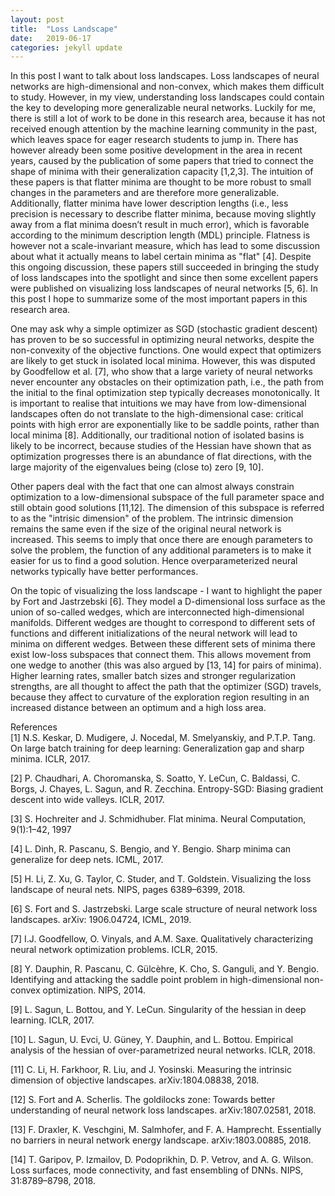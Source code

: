 ```yaml
---
layout: post
title:  "Loss Landscape"
date:   2019-06-17 
categories: jekyll update
---
```


In this post I want to talk about loss landscapes. Loss landscapes of neural networks are high-dimensional and non-convex, which makes them difficult to study. However, in my view, understanding loss landscapes could contain the key to developing more generalizable neural networks. Luckily for me, there is still a lot of work to be done in this research area, because it has not received enough attention by the machine learning community in the past, which leaves space for eager research students to jump in. There has however already been some positive development in the area in recent years, caused by the publication of some papers that tried to connect the shape of minima with their generalization capacity [1,2,3]. The intuition of these papers is that flatter minima are thought to be more robust to small changes in the parameters and are therefore more generalizable. Additionally, flatter minima have lower description lengths (i.e., less precision is necessary to describe flatter minima, because moving slightly away from a flat minima doesn’t result in much error), which is favorable according to the minimum description length (MDL) principle. Flatness is however not a scale-invariant measure, which has lead to some discussion about what it actually means to label certain minima as "flat" [4]. Despite this ongoing discussion, these papers still succeeded in bringing the study of loss landscapes into the spotlight and since then some excellent papers were published on visualizing loss landscapes of neural networks [5, 6]. In this post I hope to summarize some of the most important papers in this research area.

One may ask why a simple optimizer as SGD (stochastic gradient descent) has proven to be so successful in optimizing neural networks, despite the non-convexity of the objective functions. One would expect that optimizers are likely to get stuck in isolated local minima. However, this was disputed by Goodfellow et al. [7], who show that a large variety of neural networks never encounter any obstacles on their optimization path, i.e., the path from the initial to the final optimization step typically decreases monotonically. It is important to realise that intuitions we may have from low-dimensional landscapes often do not translate to the high-dimensional case: critical points with high error are exponentially like to be saddle points, rather than local minima [8]. Additionally, our traditional notion of isolated basins is likely to be incorrect, because studies of the Hessian have shown that as optimization progresses there is an abundance of flat directions, with the large majority of the eigenvalues being (close to) zero [9, 10].

Other papers deal with the fact that one can almost always constrain optimization to a low-dimensional subspace of the full parameter space and still obtain good solutions [11,12]. The dimension of this subspace is referred to as the "intrisic dimension" of the problem. The intrinsic dimension remains the same even if the size of the original neural network is increased. This seems to imply that once there are enough parameters to solve the problem, the function of any additional parameters is to make it easier for us to find a good solution. Hence overparameterized neural networks typically have better performances.

On the topic of visualizing the loss landscape - I want to highlight the paper by Fort and Jastrzebski [6]. They model a D-dimensional loss surface as the union of so-called wedges, which are interconnected high-dimensional manifolds. Different wedges are thought to correspond to different sets of functions and different initializations of the neural network will lead to minima on different wedges. Between these different sets of minima there exist low-loss subspaces that connect them. This allows movement from one wedge to another (this was also argued by [13, 14] for pairs of minima). Higher learning rates, smaller batch sizes and stronger regularization strengths,  are all thought to affect the path that the optimizer (SGD) travels, because they affect to curvature of the exploration region resulting in an increased distance between an optimum and a high loss area.




<!---In the last two years there has been more active research in this area due to a conjecture that connected the shape of minima with their generalization capacity [1, 2, 3]. Although the veracity of this conjecture has since been disputed [4], it still succeeded in bringing the study of loss landscapes of neural networks back into the spotlight. There is now a growing interest in visualizing the loss landscape of neural networks, which resulted in some interesting papers [5, 6]. However, there are still a lot of open questions to be answered, especially regarding how the loss landscape changes due to different architecture and algorithm choices and how this affects the generalization error of the neural network. In this chapter we will summarize the most important results obtained to date.

Loss landscapes are difficult to interpret due to their high-dimensionality and non- convexity. One would expect that optimizers are likely to get stuck in isolated local minima, but this was disputed by Goodfellow et al. [7], who show that a large variety of neural networks never encounter any obstacles on their optimization path, i.e., the path from the initial to the final optimization step typically decreases monotonically. This explains the success of SGD in optimizing neural networks, despite the non-convexity of the objective functions. Additionally, our low-dimensional intuitions often do not translate to the high-dimensional case: critical points with high error are exponentially likely to be saddle points, rather than local minima, which means that saddle points are thought to be the more likely cause of a possible impediment of optimisation [8]. Studies of the Hessian of the loss function also imply that the traditional notion of isolated basins is incorrect, as they show that as optimization progresses there is an abundance of flat directions, with the large majority of the eigenvalues being (close to) zero [9, 10].

Li et al. [11] show that optimization can be constrained to a relatively low-dimensional, randomly generated subspace of the full parameter space and still obtain good test accuracy. Fort and Scherlis [12] confirmed this result and noted the importance of initialization. The lowest possible dimension at which good solutions occur is called the "intrinsic dimension" of the problem. The approach from Li et al. [11] can be used for compression purposes, but also helps us to understand the structure of the loss landscape better. The authors find that the intrinsic dimension does not change much for different neural network sizes. This seems to imply that after having enough parameters to solve the problem, the extra parameters are used to increase the dimension of the solution manifold.

Fort and Jastrzebski [6] model a D-dimensional loss surface as the union of inter- connected high-dimensional manifolds (called "wedges"), with dimensions n < D. Op- timization procedures starting with different initializations lead to minima on different wedges. They show that there exist low-loss subspaces that connect these sets of different minima (this was also argued by [13, 14] for pairs of minima). So one can move from each wedge to another wedge through a low-loss connector. Different wedges are thought to correspond to different sets of functions. Higher learning rates, smaller batch sizes and stronger regularization strengths, are all claimed to have a similar effect on the geometrical properties of the path that the optimizer (SGD) travels, namely they increase the distance between an optimum and a high loss area by affecting the curvature of the exploration region.-->


References <br>
[1] N.S. Keskar, D. Mudigere, J. Nocedal, M. Smelyanskiy, and P.T.P. Tang. On large batch training for deep learning: Generalization gap and sharp minima. ICLR, 2017.

[2] P. Chaudhari, A. Choromanska, S. Soatto, Y. LeCun, C. Baldassi, C. Borgs, J. Chayes, L. Sagun, and R. Zecchina. Entropy-SGD: Biasing gradient descent into wide valleys. ICLR, 2017.

[3] S. Hochreiter and J. Schmidhuber. Flat minima. Neural Computation, 9(1):1–42, 1997

[4] L. Dinh, R. Pascanu, S. Bengio, and Y. Bengio. Sharp minima can generalize for deep nets. ICML, 2017.

[5] H. Li, Z. Xu, G. Taylor, C. Studer, and T. Goldstein. Visualizing the loss landscape of neural nets. NIPS, pages 6389–6399, 2018.

[6] S. Fort and S. Jastrzebski. Large scale structure of neural network loss landscapes. arXiv: 1906.04724, ICML, 2019.

[7]  I.J. Goodfellow, O. Vinyals, and A.M. Saxe. Qualitatively characterizing neural network optimization problems. ICLR, 2015.

[8] Y. Dauphin, R. Pascanu, C. G&uuml;lc&egrave;hre, K. Cho, S. Ganguli, and Y. Bengio. Identifying and attacking the saddle point problem in high-dimensional non-convex optimization. NIPS, 2014.

[9] L. Sagun, L. Bottou, and Y. LeCun. Singularity of the hessian in deep learning. ICLR, 2017.

[10] L. Sagun, U. Evci, U. G&uuml;ney, Y. Dauphin, and L. Bottou. Empirical analysis of the hessian of over-parametrized neural networks. ICLR, 2018.

[11] C. Li, H. Farkhoor, R. Liu, and J. Yosinski. Measuring the intrinsic dimension of objective landscapes. arXiv:1804.08838, 2018.

[12] S. Fort and A. Scherlis. The goldilocks zone: Towards better understanding of neural network loss landscapes. arXiv:1807.02581, 2018.

[13] F. Draxler, K. Veschgini, M. Salmhofer, and F. A. Hamprecht. Essentially no barriers in neural network energy landscape. arXiv:1803.00885, 2018.

[14] T. Garipov, P. Izmailov, D. Podoprikhin, D. P. Vetrov, and A. G. Wilson. Loss surfaces,
mode connectivity, and fast ensembling of DNNs. NIPS, 31:8789–8798, 2018.
